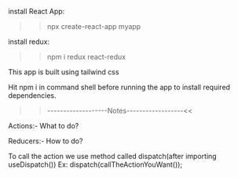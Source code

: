install React App:
>>npx create-react-app myapp

install redux:
>>npm i redux react-redux

This app is built using tailwind css

Hit npm i in command shell before running the app to install required dependencies.

>>-------------------Notes------------------<<

Actions:- What to do?

Reducers:- How to do?

To call the action we use method called dispatch(after importing useDispatch())
Ex: dispatch(callTheActionYouWant());
